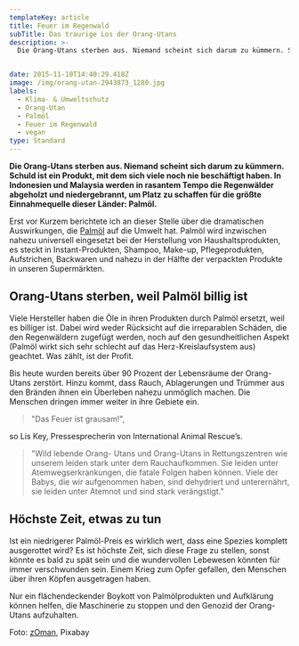 ```yaml
---
templateKey: article
title: Feuer im Regenwald
subTitle: Das traurige Los der Orang-Utans
description: >-
  Die Orang-Utans sterben aus. Niemand scheint sich darum zu kümmern. Schuld ist ein Produkt, mit dem sich viele noch nie beschäftigt haben: Palmöl.


date: 2015-11-10T14:40:29.418Z
image: /img/orang-utan-2943873_1280.jpg
labels:
  - Klima- & Umweltschutz
  - Orang-Utan
  - Palmöl
  - Feuer im Regenwald
  - vegan
type: Standard
---
```


**Die Orang-Utans sterben aus. Niemand scheint sich darum zu kümmern. Schuld ist ein Produkt, mit dem sich viele noch nie beschäftigt haben. In Indonesien und Malaysia werden in rasantem Tempo die Regenwälder abgeholzt und niedergebrannt, um Platz zu schaffen für die größte Einnahmequelle dieser Länder: Palmöl.**

Erst vor Kurzem berichtete ich an dieser Stelle über die dramatischen Auswirkungen, die [Palmöl](/2015/05/palmoel/) auf die Umwelt hat. Palmöl wird inzwischen nahezu universell eingesetzt bei der Herstellung von Haushaltsprodukten, es steckt in Instant-Produkten, Shampoo, Make-up, Pflegeprodukten, Aufstrichen, Backwaren und nahezu in der Hälfte der verpackten Produkte in unseren Supermärkten.

## Orang-Utans sterben, weil Palmöl billig ist

Viele Hersteller haben die Öle in ihren Produkten durch Palmöl ersetzt, weil es billiger ist. Dabei wird weder Rücksicht auf die irreparablen Schäden, die den Regenwäldern zugefügt werden, noch auf den gesundheitlichen Aspekt (Palmöl wirkt sich sehr schlecht auf das Herz-Kreislaufsystem aus) geachtet. Was zählt, ist der Profit.

Bis heute wurden bereits über 90 Prozent der Lebensräume der Orang-Utans zerstört. Hinzu kommt, dass Rauch, Ablagerungen und Trümmer aus den Bränden ihnen ein Überleben nahezu unmöglich machen. Die Menschen dringen immer weiter in ihre Gebiete ein.

> "Das Feuer ist grausam!",

so Lis Key, Pressesprecherin von International Animal Rescue’s.

> "Wild lebende Orang- Utans und Orang-Utans in Rettungszentren wie unserem leiden stark unter dem Rauchaufkommen. Sie leiden unter Atemwegserkrankungen, die fatale Folgen haben können. Viele der Babys, die wir aufgenommen haben, sind dehydriert und unterernährt, sie leiden unter Atemnot und sind stark verängstigt."

## Höchste Zeit, etwas zu tun

Ist ein niedrigerer Palmöl-Preis es wirklich wert, dass eine Spezies komplett ausgerottet wird? Es ist höchste Zeit, sich diese Frage zu stellen, sonst könnte es bald zu spät sein und die wundervollen Lebewesen könnten für immer verschwunden sein. Einem Krieg zum Opfer gefallen, den Menschen über ihren Köpfen ausgetragen haben.

Nur ein flächendeckender Boykott von Palmölprodukten und Aufklärung können helfen, die Maschinerie zu stoppen und den Genozid der Orang-Utans aufzuhalten.

Foto: [zOman](https://pixabay.com/users/z0man-6079540/), Pixabay
